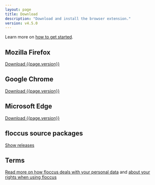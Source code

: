 ```yaml
---
layout: page
title: Download
description: "Download and install the browser extension."
version: v4.5.0
---
```


Learn more on [how to get started](start).

## Mozilla Firefox
<a class="button" href="https://addons.mozilla.org/en-US/firefox/addon/floccus/">Download {{page.version}}</a>

## Google Chrome
<a class="button" href="https://chrome.google.com/webstore/detail/floccus/fnaicdffflnofjppbagibeoednhnbjhg">Download {{page.version}}</a>

## Microsoft Edge
<a class="button" href="https://microsoftedge.microsoft.com/addons/detail/gjkddcofhiifldbllobcamllmanombji">Download {{page.version}}</a>

## floccus source packages

<a class="button" href="https://github.com/floccusaddon/floccus/releases">Show releases</a>

## Terms
[Read more on how floccus deals with your personal data](./privacy) and [about your rights when using floccus](./privacy)
